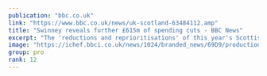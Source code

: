 ```yaml
---
publication: "bbc.co.uk"
link: "https://www.bbc.co.uk/news/uk-scotland-63484112.amp"
title: "Swinney reveals further £615m of spending cuts - BBC News"
excerpt: "The 'reductions and reprioritisations' of this year's Scottish budget is on top of £560m cuts already announced."
image: "https://ichef.bbci.co.uk/news/1024/branded_news/69D9/production/_127479072_642951edb2ebf8535084155edad9c27cf67b3767.jpg"
group: pro
rank: 12
---
```

